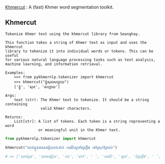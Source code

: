 <!-- ::: pykhmernlp.tokenizer -->
[Khmercut](https://github.com/seanghay/khmercut) : A (fast) Khmer word segmentation toolkit.


## Khmercut
    Tokenize Khmer text using the khmercut library from Seanghay.

    This function takes a string of Khmer text as input and uses the khmercut 
    library to tokenize it into individual words or tokens. This can be useful 
    for various natural language processing tasks such as text analysis, 
    machine learning, and information retrieval.

    Examples:
        >>> from pykhmernlp.tokenizer import khmercut
        >>> khmercut("ខ្ញុំសុខសប្បាយ")
        ['ខ្ញុំ', 'សុខ', 'សប្បាយ']

    Args:
        text (str): The Khmer text to tokenize. It should be a string containing 
                    valid Khmer characters.

    Returns:
        List[str]: A list of tokens. Each token is a string representing a word 
                   or meaningful unit in the Khmer text.

```python
from pykhmernlp.tokenizer import khmercut

khmercut("ឃាត់ខ្លួនជនសង្ស័យ០៤នាក់ ករណីលួចខ្សែភ្លើង នៅស្រុកព្រៃនប់")

# => ['ឃាត់ខ្លួន', 'ជនសង្ស័យ', '០៤', 'នាក់', ' ', 'ករណី', 'លួច', 'ខ្សែភ្លើង', ' ', 'នៅ', 'ស្រុក', 'ព្រៃនប់']
```
